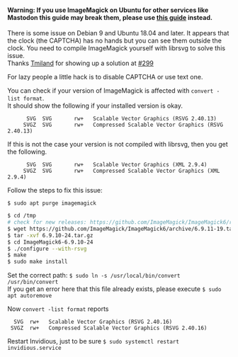 #### Warning: If you use ImageMagick on Ubuntu for other services like Mastodon this guide may break them, please use [this guide](https://linuxconfig.org/how-to-install-imagemagick-7-on-ubuntu-18-04-linux) instead.
There is some issue on Debian 9 and Ubuntu 18.04 and later. It appears that the clock (the CAPTCHA) has no hands but you can see them outside the clock. You need to compile ImageMagick yourself with librsvg to solve this issue.  
Thanks [Tmiland](https://github.com/tmiland) for showing up a solution at [#299](https://github.com/iv-org/invidious/issues/299)

For lazy people a little hack is to disable CAPTCHA or use text one.  

You can check if your version of ImageMagick is affected with `convert -list format`.  
It should show the following if your installed version is okay.
```
      SVG  SVG       rw+   Scalable Vector Graphics (RSVG 2.40.13)
     SVGZ  SVG       rw+   Compressed Scalable Vector Graphics (RSVG 2.40.13)
```

If this is not the case your version is not compiled with librsvg, then you get the following.
```
      SVG  SVG       rw+   Scalable Vector Graphics (XML 2.9.4)
     SVGZ  SVG       rw+   Compressed Scalable Vector Graphics (XML 2.9.4)
```

Follow the steps to fix this issue:

`$ sudo apt purge imagemagick`

```bash
$ cd /tmp
# check for new releases: https://github.com/ImageMagick/ImageMagick6/releases
$ wget https://github.com/ImageMagick/ImageMagick6/archive/6.9.11-19.tar.gz
$ tar -xvf 6.9.10-24.tar.gz
$ cd ImageMagick6-6.9.10-24
$ ./configure --with-rsvg
$ make
$ sudo make install
```

Set the correct path: `$ sudo ln -s /usr/local/bin/convert /usr/bin/convert`  
If you get an error here that this file already exists, please execute `$ sudo apt autoremove`

Now `convert -list format` reports

      SVG  rw+   Scalable Vector Graphics (RSVG 2.40.16)
     SVGZ  rw+   Compressed Scalable Vector Graphics (RSVG 2.40.16)

Restart Invidious, just to be sure `$ sudo systemctl restart invidious.service`